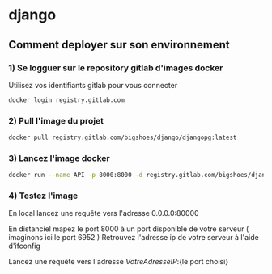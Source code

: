 # django
## Comment deployer sur son environnement
### 1) Se logguer sur le repository gitlab d'images docker
Utilisez vos identifiants gitlab pour vous connecter
``` sh
docker login registry.gitlab.com
```
### 2) Pull l'image du projet

``` sh
docker pull registry.gitlab.com/bigshoes/django/djangopg:latest
```

### 3) Lancez l'image docker

``` sh
docker run --name API -p 8000:8000 -d registry.gitlab.com/bigshoes/django/djangopg:latest python3 /BackEnd/manage.py runserver 0.0.0.0:8000 --noreload
```

### 4) Testez l'image
En local lancez une requête vers l'adresse 0.0.0.0:80000

En distanciel mapez le port 8000 à un port disponible de votre serveur ( imaginons ici le port 6952 )
Retrouvez l'adresse ip de votre serveur à l'aide d'ifconfig

Lancez une requête vers l'adresse ${Votre Adresse IP}:${le port choisi}
